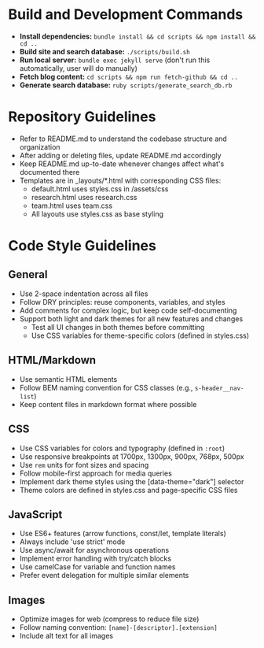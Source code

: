 # Build and Development Commands

- **Install dependencies:** `bundle install && cd scripts && npm install && cd ..`
- **Build site and search database:** `./scripts/build.sh`
- **Run local server:** `bundle exec jekyll serve` (don't run this automatically, user will do manually)
- **Fetch blog content:** `cd scripts && npm run fetch-github && cd ..`
- **Generate search database:** `ruby scripts/generate_search_db.rb`

# Repository Guidelines

- Refer to README.md to understand the codebase structure and organization
- After adding or deleting files, update README.md accordingly
- Keep README.md up-to-date whenever changes affect what's documented there
- Templates are in _layouts/*.html with corresponding CSS files:
  - default.html uses styles.css in /assets/css
  - research.html uses research.css
  - team.html uses team.css
  - All layouts use styles.css as base styling

# Code Style Guidelines

## General
- Use 2-space indentation across all files
- Follow DRY principles: reuse components, variables, and styles
- Add comments for complex logic, but keep code self-documenting
- Support both light and dark themes for all new features and changes
  - Test all UI changes in both themes before committing
  - Use CSS variables for theme-specific colors (defined in styles.css)

## HTML/Markdown
- Use semantic HTML elements
- Follow BEM naming convention for CSS classes (e.g., `s-header__nav-list`)
- Keep content files in markdown format where possible

## CSS
- Use CSS variables for colors and typography (defined in `:root`)
- Use responsive breakpoints at 1700px, 1300px, 900px, 768px, 500px
- Use `rem` units for font sizes and spacing
- Follow mobile-first approach for media queries
- Implement dark theme styles using the [data-theme="dark"] selector
- Theme colors are defined in styles.css and page-specific CSS files

## JavaScript
- Use ES6+ features (arrow functions, const/let, template literals)
- Always include 'use strict' mode
- Use async/await for asynchronous operations
- Implement error handling with try/catch blocks
- Use camelCase for variable and function names
- Prefer event delegation for multiple similar elements

## Images
- Optimize images for web (compress to reduce file size)
- Follow naming convention: `[name]-[descriptor].[extension]`
- Include alt text for all images